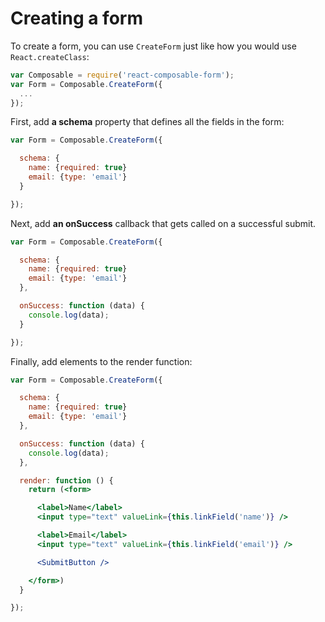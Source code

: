 # Creating a form

To create a form, you can use `CreateForm` just like how you would use `React.createClass`:

```jsx
var Composable = require('react-composable-form');
var Form = Composable.CreateForm({
  ...
});
```

First, add **a schema** property that defines all the fields in the form:

```jsx
var Form = Composable.CreateForm({

  schema: {
    name: {required: true}
    email: {type: 'email'}
  }

});
```

Next, add **an onSuccess** callback that gets called on a successful submit.

```jsx
var Form = Composable.CreateForm({

  schema: {
    name: {required: true}
    email: {type: 'email'}
  },

  onSuccess: function (data) {
    console.log(data);
  }

});
```

Finally, add elements to the render function:

```jsx
var Form = Composable.CreateForm({

  schema: {
    name: {required: true}
    email: {type: 'email'}
  },

  onSuccess: function (data) {
    console.log(data);
  },

  render: function () {
    return (<form>

      <label>Name</label>
      <input type="text" valueLink={this.linkField('name')} />

      <label>Email</label>
      <input type="text" valueLink={this.linkField('email')} />

      <SubmitButton />

    </form>)
  }

});
```
